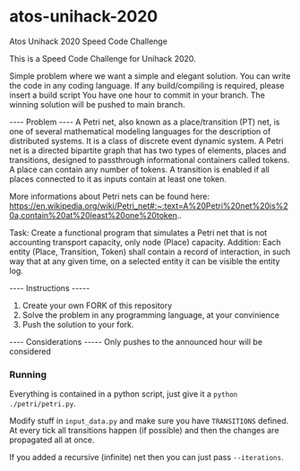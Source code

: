 # atos-unihack-2020
Atos Unihack 2020 Speed Code Challenge

This is a Speed Code Challenge for Unihack 2020.

Simple problem where we want a simple and elegant solution.
You can write the code in any coding language. 
If any build/compiling is required, please insert a build script
You have one hour to commit in your branch.
The winning solution will be pushed to main branch.

---- Problem ---- 
A Petri net, also known as a place/transition (PT) net, is one of several mathematical modeling languages for the description of distributed systems. It is a class of discrete event dynamic system. A Petri net is a directed bipartite graph that has two types of elements, places and transitions, designed to passthrough informational containers called tokens. A place can contain any number of tokens. A transition is enabled if all places connected to it as inputs contain at least one token. 

More informations about Petri nets can be found here: https://en.wikipedia.org/wiki/Petri_net#:~:text=A%20Petri%20net%20is%20a,contain%20at%20least%20one%20token..

Task:
Create a functional program that simulates a Petri net that is not accounting transport capacity, only node (Place) capacity.
Addition: Each entity (Place, Transition, Token) shall contain a record of interaction, in such way that at any given time, on a selected entity it can be visible the entity log.


---- Instructions -----
1. Create your own FORK of this repository
2. Solve the problem in any programming language, at your convinience
3. Push the solution to your fork.

---- Considerations -----
Only pushes to the announced hour will be considered

### Running 

Everything is contained in a python script, just give it a `python ./petri/petri.py`. 

Modify stuff in `input_data.py` and make sure you have `TRANSITIONS` defined. At every tick all transitions happen (if possible) and then the changes are propagated all at once.

If you added a recursive (infinite) net then you can just pass `--iterations`.


